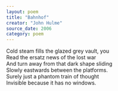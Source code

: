 ```yaml
---
layout: poem
title: "Bahnhof"
creator: "John Hulme"
source_date: 2006
category: poem
---
```


Cold steam fills the glazed grey vault, you  
Read the ersatz news of the lost war  
And turn away from that dark shape sliding  
Slowly eastwards between the platforms.  
Surely just a phantom train of thought  
Invisible because it has no windows.  
